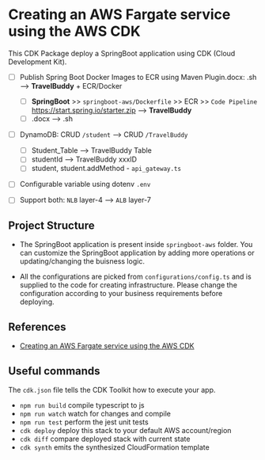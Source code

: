 # Creating an AWS Fargate service using the AWS CDK

This CDK Package deploy a SpringBoot application using CDK (Cloud Development Kit).

* [ ] Publish Spring Boot Docker Images to ECR using Maven Plugin.docx: .sh --> **TravelBuddy** + ECR/Docker 
    * [ ] **SpringBoot** >> `springboot-aws/Dockerfile` >> ECR >> `Code Pipeline` https://start.spring.io/starter.zip --> **TravelBuddy**
    * [ ] .docx --> .sh

* [ ] DynamoDB: CRUD `/student` --> CRUD `/TravelBuddy` 
    * [ ] Student_Table --> TravelBuddy Table
    * [ ] studentId     --> TravelBuddy xxxID
    * [ ] student, student.addMethod - `api_gateway.ts`

* [ ] Configurable variable using dotenv `.env`

* [ ] Support both: `NLB` layer-4  --> `ALB` layer-7  
 
## Project Structure

* The SpringBoot application is present inside `springboot-aws` folder. You can customize the SpringBoot application by adding more operations or updating/changing the buisness logic.

* All the configurations are picked from `configurations/config.ts` and is supplied to the code for creating infrastructure. Please change the configuration according to your business requirements before deploying.  

## References

* [Creating an AWS Fargate service using the AWS CDK](https://docs.aws.amazon.com/cdk/latest/guide/ecs_example.html)

## Useful commands

The `cdk.json` file tells the CDK Toolkit how to execute your app.

 * `npm run build`   compile typescript to js
 * `npm run watch`   watch for changes and compile
 * `npm run test`    perform the jest unit tests
 * `cdk deploy`      deploy this stack to your default AWS account/region
 * `cdk diff`        compare deployed stack with current state
 * `cdk synth`       emits the synthesized CloudFormation template
